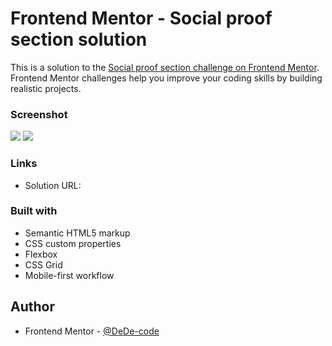 # Frontend Mentor - Social proof section solution

This is a solution to the [Social proof section challenge on Frontend Mentor](https://www.frontendmentor.io/challenges/social-proof-section-6e0qTv_bA). Frontend Mentor challenges help you improve your coding skills by building realistic projects. 

### Screenshot

![](./desktop.png)
![](./mobile.png)

### Links

- Solution URL: [](frontend-social-proof-section-project.netlify.app)

### Built with

- Semantic HTML5 markup
- CSS custom properties
- Flexbox
- CSS Grid
- Mobile-first workflow

## Author
- Frontend Mentor - [@DeDe-code](https://www.frontendmentor.io/profile/DeDe-code)
